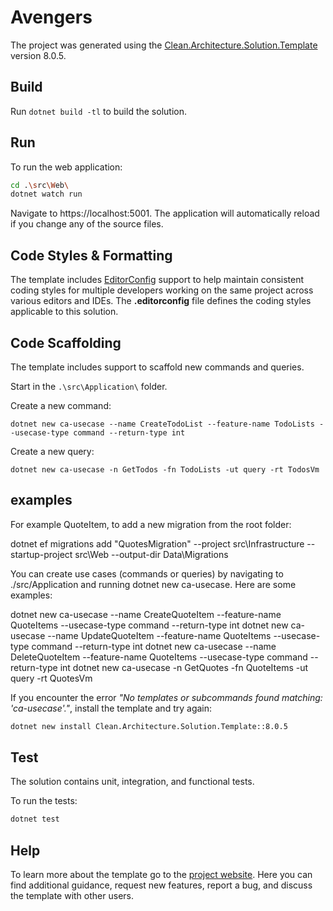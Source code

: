 ﻿# Avengers

The project was generated using the [Clean.Architecture.Solution.Template](https://github.com/jasontaylordev) version 8.0.5.

## Build

Run `dotnet build -tl` to build the solution.

## Run

To run the web application:

```bash
cd .\src\Web\
dotnet watch run
```

Navigate to https://localhost:5001. The application will automatically reload if you change any of the source files.

## Code Styles & Formatting

The template includes [EditorConfig](https://editorconfig.org/) support to help maintain consistent coding styles for multiple developers working on the same project across various editors and IDEs. The **.editorconfig** file defines the coding styles applicable to this solution.

## Code Scaffolding

The template includes support to scaffold new commands and queries.

Start in the `.\src\Application\` folder.

Create a new command:

```
dotnet new ca-usecase --name CreateTodoList --feature-name TodoLists --usecase-type command --return-type int
```

Create a new query:

```
dotnet new ca-usecase -n GetTodos -fn TodoLists -ut query -rt TodosVm
```

## examples


For example QuoteItem, to add a new migration from the root folder: 

dotnet ef migrations add "QuotesMigration" --project src\Infrastructure --startup-project src\Web --output-dir Data\Migrations


You can create use cases (commands or queries) by navigating to ./src/Application and running dotnet new ca-usecase. Here are some examples:

dotnet new ca-usecase --name CreateQuoteItem --feature-name QuoteItems --usecase-type command --return-type int
dotnet new ca-usecase --name UpdateQuoteItem --feature-name QuoteItems --usecase-type command --return-type int
dotnet new ca-usecase --name DeleteQuoteItem --feature-name QuoteItems --usecase-type command --return-type int
dotnet new ca-usecase -n GetQuotes -fn QuoteItems -ut query -rt QuotesVm


If you encounter the error *"No templates or subcommands found matching: 'ca-usecase'."*, install the template and try again:

```bash
dotnet new install Clean.Architecture.Solution.Template::8.0.5
```

## Test

The solution contains unit, integration, and functional tests.

To run the tests:
```bash
dotnet test
```

## Help
To learn more about the template go to the [project website](https://github.com/jasontaylordev/CleanArchitecture). Here you can find additional guidance, request new features, report a bug, and discuss the template with other users.